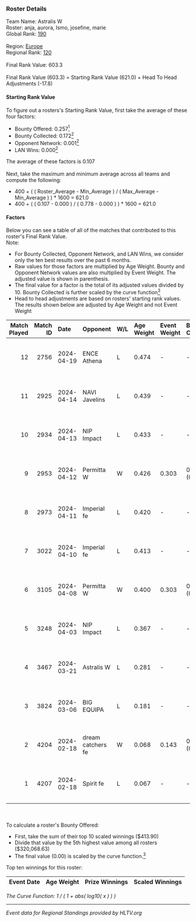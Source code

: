 ### Roster Details<br />
Team Name: Astralis W<br />
Roster: anja, aurora, Ismo, josefine, marie<br />
Global Rank: [190](../standings_global.md)<br />
<br />
Region: [Europe]( ../standings_europe.md)<br />
Regional Rank: [120]( ../standings_europe.md)<br />
<br />
Final Rank Value:  603.3<br />
<br />
Final Rank Value (603.3) = Starting Rank Value (621.0) + Head To Head Adjustments (-17.8)<br />

#### Starting Rank Value<br />
To figure out a rosters's Starting Rank Value, first take the average of these four factors:<br />
- Bounty Offered: 0.257[<sup>1</sup>](#table2)
- Bounty Collected: 0.172[<sup>2</sup>](#table1)
- Opponent Network: 0.001[<sup>2</sup>](#table1)
- LAN Wins: 0.000[<sup>2</sup>](#table1)

The average of these factors is 0.107<br />
<br />
Next, take the maximum and minimum average across all teams and compute the following:<br />
- 400 + ( ( Roster_Average - Min_Average ) / ( Max_Average - Min_Average ) ) * 1600 = 621.0
- 400 + ( ( 0.107 - 0.000 ) / ( 0.778 - 0.000 ) ) * 1600 = 621.0


#### Factors<br />
Below you can see a table of all of the matches that contributed to this roster's Final Rank Value.<br />
Note:<br />

- For Bounty Collected, Opponent Network, and LAN Wins, we consider only the ten best results over the past 6 months.
- Raw values for those factors are multiplied by Age Weight. Bounty and Opponent Network values are also multiplied by Event Weight. The adjusted value is shown in parenthesis.
- The final value for a factor is the total of its adjusted values divided by 10. Bounty Collected is further scaled by the curve function[<sup>3</sup>](#curveFunction)
- Head to head adjustments are based on rosters' starting rank values. The results shown below are adjusted by Age Weight and not Event Weight
<span id="table1"></span><br />


| Match Played | Match ID | Date       | Opponent          | W/L | Age Weight | Event Weight | Bounty Collected | Opponent Network | LAN Wins  | H2H Adj. | Roster                              |
| -: | -: | :- | :- | :- | :- | :- | :- | :- | :- | -: | :- |
|           12 |     2756 | 2024-04-19 | ENCE Athena       | L   | 0.474      | -            | -                | -                | -         |    -6.98 | anja, aurora, Ismo, josefine, marie |
|           11 |     2925 | 2024-04-14 | NAVI Javelins     | L   | 0.439      | -            | -                | -                | -         |    -3.33 | anja, aurora, Ismo, josefine, marie |
|           10 |     2934 | 2024-04-13 | NIP Impact        | L   | 0.433      | -            | -                | -                | -         |    -4.71 | anja, aurora, Ismo, josefine, marie |
|            9 |     2953 | 2024-04-12 | Permitta W        | W   | 0.426      | 0.303        | 0.000 (0.000)    | 0.016 (0.002)    | 0 (0.000) |     4.67 | anja, aurora, Ismo, josefine, marie |
|            8 |     2973 | 2024-04-11 | Imperial fe       | L   | 0.420      | -            | -                | -                | -         |    -1.10 | anja, aurora, Ismo, josefine, marie |
|            7 |     3022 | 2024-04-10 | Imperial fe       | L   | 0.413      | -            | -                | -                | -         |    -1.10 | anja, aurora, Ismo, josefine, marie |
|            6 |     3105 | 2024-04-08 | Permitta W        | W   | 0.400      | 0.303        | 0.000 (0.000)    | 0.016 (0.002)    | 0 (0.000) |     4.34 | anja, aurora, Ismo, josefine, marie |
|            5 |     3248 | 2024-04-03 | NIP Impact        | L   | 0.367      | -            | -                | -                | -         |    -4.31 | anja, aurora, Ismo, josefine, marie |
|            4 |     3467 | 2024-03-21 | Astralis W        | L   | 0.281      | -            | -                | -                | -         |    -3.97 | anja, aurora, Ismo, josefine, marie |
|            3 |     3824 | 2024-03-06 | BIG EQUIPA        | L   | 0.181      | -            | -                | -                | -         |    -1.71 | anja, aurora, Ismo, josefine, marie |
|            2 |     4204 | 2024-02-18 | dream catchers fe | W   | 0.068      | 0.143        | 0.016 (0.000)    | 0.167 (0.002)    | 0 (0.000) |     1.34 | anja, aurora, Ismo, josefine, marie |
|            1 |     4207 | 2024-02-18 | Spirit fe         | L   | 0.067      | -            | -                | -                | -         |    -0.92 | anja, aurora, Ismo, josefine, marie |

<br />
<span id="table2"></span><br />
To calculate a roster's Bounty Offered:<br />

- First, take the sum of their top 10 scaled winnings ($413.90)
- Divide that value by the 5th highest value among all rosters ($320,068.63)
- The final value (0.00) is scaled by the curve function.[<sup>3</sup>](#curveFunction)

Top ten winnings for this roster:<br />

| Event Date | Age Weight | Prize Winnings | Scaled Winnings |
| :- | -: | :- | :- |


<span id="curveFunction"></span>_The Curve Function: 1 / ( 1 + abs( log10( x ) ) )_<br />

---
_Event data for Regional Standings provided by HLTV.org_<br />
